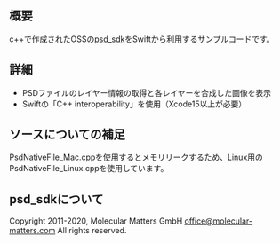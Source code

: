 ## 概要

c++で作成されたOSSの[psd_sdk](https://github.com/MolecularMatters/psd_sdk)をSwiftから利用するサンプルコードです。

## 詳細

- PSDファイルのレイヤー情報の取得と各レイヤーを合成した画像を表示
- Swiftの「C++ interoperability」を使用（Xcode15以上が必要）

## ソースについての補足

PsdNativeFile_Mac.cppを使用するとメモリリークするため、Linux用のPsdNativeFile_Linux.cppを使用しています。

## psd_sdkについて

Copyright 2011-2020, Molecular Matters GmbH <office@molecular-matters.com>
All rights reserved.
